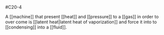 #C20-4

A [[machine]] that present [[heat]] and [[pressure]] to a [[gas]] in order to over come is [[latent heat|latent heat of vaporization]] and force it into to [[condensing]] into a [[fluid]]. 